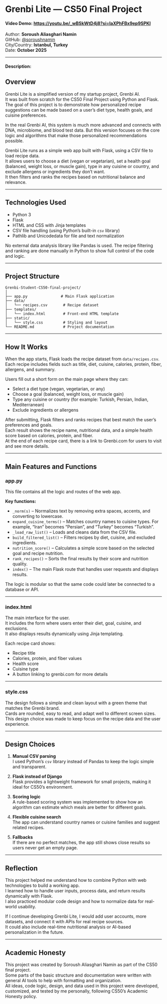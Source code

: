 # Grenbi Lite — CS50 Final Project  
#### Video Demo: https://youtu.be/_wBSkWtD4j8?si=laXPhFBx9ep9SPKI
Author: **Soroush Aliasghari Namin**  
GitHub: [@soroushnamin](https://github.com/soroushnamin)  
City/Country: **Istanbul, Turkey**  
Date: **October 2025**

---
#### Description:

## Overview  
Grenbi Lite is a simplified version of my startup project, Grenbi AI.  
It was built from scratch for the CS50 Final Project using Python and Flask.  
The goal of this project is to demonstrate how personalized recipe suggestions can be made based on a user’s diet type, health goals, and cuisine preferences.  

In the real Grenbi AI, this system is much more advanced and connects with DNA, microbiome, and blood test data. But this version focuses on the core logic and algorithms that make those personalized recommendations possible.  

Grenbi Lite runs as a simple web app built with Flask, using a CSV file to load recipe data.  
It allows users to choose a diet (vegan or vegetarian), set a health goal (balanced, weight loss, or muscle gain), type in any cuisine or country, and exclude allergens or ingredients they don’t want.  
It then filters and ranks the recipes based on nutritional balance and relevance.

---

## Technologies Used  
- Python 3  
- Flask  
- HTML and CSS with Jinja templates  
- CSV file handling (using Python’s built-in `csv` library)  
- Pathlib and Unicodedata for file and text normalization  

No external data analysis library like Pandas is used. The recipe filtering and ranking are done manually in Python to show full control of the code and logic.

---

## Project Structure  
```
Grenbi-Student-CS50-final-project/
│
├── app.py               # Main Flask application
├── data/
│   └── recipes.csv       # Recipe dataset
├── templates/
│   └── index.html        # Front-end HTML template
├── static/
│   └── style.css         # Styling and layout
└── README.md             # Project documentation
```

---

## How It Works  

When the app starts, Flask loads the recipe dataset from `data/recipes.csv`.  
Each recipe includes fields such as title, diet, cuisine, calories, protein, fiber, allergens, and summary.  

Users fill out a short form on the main page where they can:  
- Select a diet type (vegan, vegetarian, or any)  
- Choose a goal (balanced, weight loss, or muscle gain)  
- Type any cuisine or country (for example: Turkish, Persian, Indian, Mediterranean)  
- Exclude ingredients or allergens  

After submitting, Flask filters and ranks recipes that best match the user’s preferences and goals.  
Each result shows the recipe name, nutritional data, and a simple health score based on calories, protein, and fiber.  
At the end of each recipe card, there is a link to Grenbi.com for users to visit and see more details.

---

## Main Features and Functions  

### app.py  
This file contains all the logic and routes of the web app.

**Key functions:**  
- `_norm(s)` – Normalizes text by removing extra spaces, accents, and converting to lowercase.  
- `expand_cuisine_terms()` – Matches country names to cuisine types. For example, “Iran” becomes “Persian”, and “Turkey” becomes “Turkish”.  
- `_load_raw_list()` – Loads and cleans data from the CSV file.  
- `build_filtered_list()` – Filters recipes by diet, cuisine, and excluded ingredients.  
- `nutrition_score()` – Calculates a simple score based on the selected goal and recipe nutrition.  
- `rank_recipes()` – Sorts the final results by their score and nutrition quality.  
- `index()` – The main Flask route that handles user requests and displays results.

The logic is modular so that the same code could later be connected to a database or API.

---

### index.html  
The main interface for the user.  
It includes the form where users enter their diet, goal, cuisine, and exclusions.  
It also displays results dynamically using Jinja templating.  

Each recipe card shows:  
- Recipe title  
- Calories, protein, and fiber values  
- Health score  
- Cuisine type  
- A button linking to grenbi.com for more details

---

### style.css  
The design follows a simple and clean layout with a green theme that matches the Grenbi brand.  
Cards are rounded, easy to read, and adapt well to different screen sizes.  
This design choice was made to keep focus on the recipe data and the user experience.

---

## Design Choices  

1. **Manual CSV parsing**  
   I used Python’s `csv` library instead of Pandas to keep the logic simple and transparent.  

2. **Flask instead of Django**  
   Flask provides a lightweight framework for small projects, making it ideal for CS50’s environment.  

3. **Scoring logic**  
   A rule-based scoring system was implemented to show how an algorithm can estimate which meals are better for different goals.  

4. **Flexible cuisine search**  
   The app can understand country names or cuisine families and suggest related recipes.  

5. **Fallbacks**  
   If there are no perfect matches, the app still shows close results so users never get an empty page.

---

## Reflection  

This project helped me understand how to combine Python with web technologies to build a working app.  
I learned how to handle user inputs, process data, and return results dynamically with Flask.  
I also practiced modular code design and how to normalize data for real-world usability.  

If I continue developing Grenbi Lite, I would add user accounts, more datasets, and connect it with APIs for real recipe sources.  
It could also include real-time nutritional analysis or AI-based personalization in the future.

---

## Academic Honesty  

This project was created by Soroush Aliasghari Namin as part of the CS50 final project.  
Some parts of the basic structure and documentation were written with general AI tools to help with formatting and organization.  
All ideas, code logic, design, and data used in this project were developed, customized, and tested by me personally, following CS50’s Academic Honesty policy.
